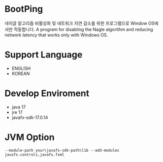 # BootPing
네이글 알고리즘 비활성화 및 네트워크 지연 감소를 위한 프로그램으로 Window OS에서만 작동합니다.
A program for disabling the Nagle algorithm and reducing network latency that works only with Windows OS.

# Support Language
- ENGLISH
- KOREAN

# Develop Enviroment
- java 17
- jre 17
- javafx-sdk-17.0.14

# JVM Option
```
--module-path your\javafx-sdk-path\lib --add-modules javafx.controls,javafx.fxml
```
